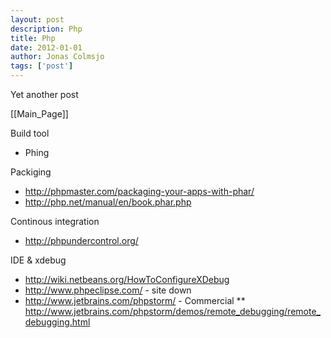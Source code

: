 ```yaml
---
layout: post
description: Php
title: Php
date: 2012-01-01
author: Jonas Colmsjo
tags: ['post']
---
```


Yet another post





[[Main_Page]]

Build tool
* Phing


Packiging
* http://phpmaster.com/packaging-your-apps-with-phar/
* http://php.net/manual/en/book.phar.php

Continous integration
* http://phpundercontrol.org/


IDE & xdebug
* http://wiki.netbeans.org/HowToConfigureXDebug
* http://www.phpeclipse.com/ - site down
* http://www.jetbrains.com/phpstorm/ - Commercial
** http://www.jetbrains.com/phpstorm/demos/remote_debugging/remote_debugging.html
